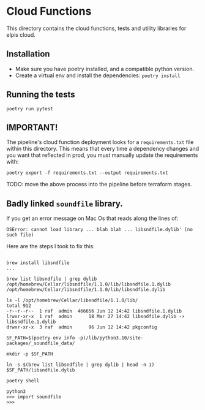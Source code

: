 # Cloud Functions

This directory contains the cloud functions, tests and utility libraries
for elpis cloud.

## Installation

- Make sure you have poetry installed, and a compatible python version.
- Create a virtual env and install the dependencies: `poetry install`

## Running the tests

`poetry run pytest`

## IMPORTANT!

The pipeline's cloud function deployment looks for a `requirements.txt` file
within this directory. This means that every time a dependency changes and
you want that reflected in prod, you must manually update the requirements
with:

`poetry export -f requirements.txt --output requirements.txt`

TODO: move the above process into the pipeline before terraform stages.

## Badly linked `soundfile` library.

If you get an error message on Mac Os that reads along the lines of:

```
OSError: cannot load library ... blah blah ... libsndfile.dylib' (no such file)
```

Here are the steps I took to fix this:

```

brew install libsndfile
...

brew list libsndfile | grep dylib
/opt/homebrew/Cellar/libsndfile/1.1.0/lib/libsndfile.1.dylib
/opt/homebrew/Cellar/libsndfile/1.1.0/lib/libsndfile.dylib

ls -l /opt/homebrew/Cellar/libsndfile/1.1.0/lib/
total 912
-r--r--r--  1 raf  admin  466656 Jun 12 14:42 libsndfile.1.dylib
lrwxr-xr-x  1 raf  admin      18 Mar 27 14:42 libsndfile.dylib -> libsndfile.1.dylib
drwxr-xr-x  3 raf  admin      96 Jun 12 14:42 pkgconfig

SF_PATH=$(poetry env info -p)/lib/python3.10/site-packages/_soundfile_data/

mkdir -p $SF_PATH

ln -s $(brew list libsndfile | grep dylib | head -n 1) $SF_PATH/libsndfile.dylib

poetry shell

python3
>>> import soundfile
>>>
```
